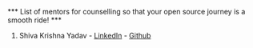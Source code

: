 *** List of mentors for counselling so that your open source journey is a smooth ride! ***

1. Shiva Krishna Yadav - [LinkedIn](http://linkedin.com/in/shivakirshna9) - 
                      [Github](http://github.com/shivakirshna9)
